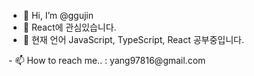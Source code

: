 - 👋 Hi, I’m @ggujin
- 👀 React에 관심있습니다.
- 🌱 현재 언어 JavaScript, TypeScript, React 공부중입니다.
<!--- - 💞️ I’m looking to collaborate on ... ---!>
- 📫 How to reach me.. : yang97816@gmail.com

<!---
ggujin/ggujin is a ✨ special ✨ repository because its `README.md` (this file) appears on your GitHub profile.
You can click the Preview link to take a look at your changes.
--->
